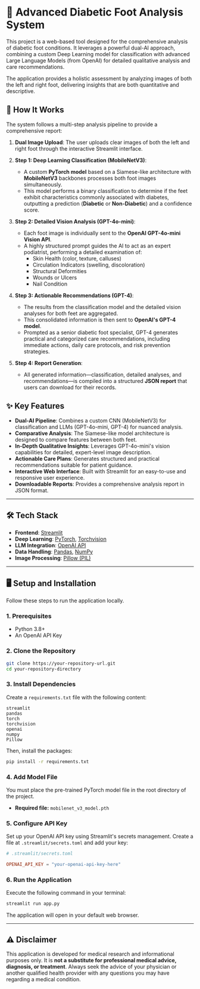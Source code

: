 # 🏥 Advanced Diabetic Foot Analysis System

This project is a web-based tool designed for the comprehensive analysis of diabetic foot conditions. It leverages a powerful dual-AI approach, combining a custom Deep Learning model for classification with advanced Large Language Models (from OpenAI) for detailed qualitative analysis and care recommendations.

The application provides a holistic assessment by analyzing images of both the left and right foot, delivering insights that are both quantitative and descriptive.

## 🚀 How It Works

The system follows a multi-step analysis pipeline to provide a comprehensive report:

1.  **Dual Image Upload**: The user uploads clear images of both the left and right foot through the interactive Streamlit interface.

2.  **Step 1: Deep Learning Classification (MobileNetV3)**:

      * A custom **PyTorch model** based on a Siamese-like architecture with **MobileNetV3** backbones processes both foot images simultaneously.
      * This model performs a binary classification to determine if the feet exhibit characteristics commonly associated with diabetes, outputting a prediction (**Diabetic** or **Non-Diabetic**) and a confidence score.

3.  **Step 2: Detailed Vision Analysis (GPT-4o-mini)**:

      * Each foot image is individually sent to the **OpenAI GPT-4o-mini Vision API**.
      * A highly structured prompt guides the AI to act as an expert podiatrist, performing a detailed examination of:
          * Skin Health (color, texture, calluses)
          * Circulation Indicators (swelling, discoloration)
          * Structural Deformities
          * Wounds or Ulcers
          * Nail Condition

4.  **Step 3: Actionable Recommendations (GPT-4)**:

      * The results from the classification model and the detailed vision analyses for both feet are aggregated.
      * This consolidated information is then sent to **OpenAI's GPT-4 model**.
      * Prompted as a senior diabetic foot specialist, GPT-4 generates practical and categorized care recommendations, including immediate actions, daily care protocols, and risk prevention strategies.

5.  **Step 4: Report Generation**:

      * All generated information—classification, detailed analyses, and recommendations—is compiled into a structured **JSON report** that users can download for their records.

## ✨ Key Features

  - **Dual-AI Pipeline**: Combines a custom CNN (MobileNetV3) for classification and LLMs (GPT-4o-mini, GPT-4) for nuanced analysis.
  - **Comparative Analysis**: The Siamese-like model architecture is designed to compare features between both feet.
  - **In-Depth Qualitative Insights**: Leverages GPT-4o-mini's vision capabilities for detailed, expert-level image description.
  - **Actionable Care Plans**: Generates structured and practical recommendations suitable for patient guidance.
  - **Interactive Web Interface**: Built with Streamlit for an easy-to-use and responsive user experience.
  - **Downloadable Reports**: Provides a comprehensive analysis report in JSON format.

-----

## 🛠️ Tech Stack

  - **Frontend**: [Streamlit](https://streamlit.io/)
  - **Deep Learning**: [PyTorch](https://pytorch.org/), [Torchvision](https://pytorch.org/vision/stable/index.html)
  - **LLM Integration**: [OpenAI API](https://www.google.com/search?q=https://openai.com/docs)
  - **Data Handling**: [Pandas](https://pandas.pydata.org/), [NumPy](https://numpy.org/)
  - **Image Processing**: [Pillow (PIL)](https://pillow.readthedocs.io/)

-----

## 🖥️ Setup and Installation

Follow these steps to run the application locally.

### 1\. Prerequisites

  - Python 3.8+
  - An OpenAI API Key

### 2\. Clone the Repository

```bash
git clone https://your-repository-url.git
cd your-repository-directory
```

### 3\. Install Dependencies

Create a `requirements.txt` file with the following content:

```
streamlit
pandas
torch
torchvision
openai
numpy
Pillow
```

Then, install the packages:

```bash
pip install -r requirements.txt
```

### 4\. Add Model File

You must place the pre-trained PyTorch model file in the root directory of the project.

  - **Required file:** `mobilenet_v3_model.pth`

### 5\. Configure API Key

Set up your OpenAI API key using Streamlit's secrets management. Create a file at `.streamlit/secrets.toml` and add your key:

```toml
# .streamlit/secrets.toml

OPENAI_API_KEY = "your-openai-api-key-here"
```

### 6\. Run the Application

Execute the following command in your terminal:

```bash
streamlit run app.py
```

The application will open in your default web browser.

-----

## ⚠️ Disclaimer

This application is developed for medical research and informational purposes only. It is **not a substitute for professional medical advice, diagnosis, or treatment**. Always seek the advice of your physician or another qualified health provider with any questions you may have regarding a medical condition.
